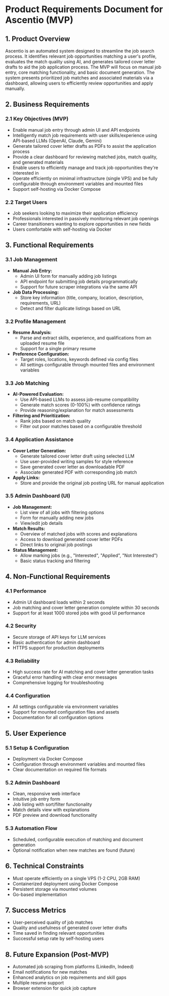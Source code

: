 # Product Requirements Document for Ascentio (MVP)

## 1. Product Overview

Ascentio is an automated system designed to streamline the job search process. It identifies relevant job opportunities matching a user's profile, evaluates the match quality using AI, and generates tailored cover letter drafts to aid the job application process. The MVP will focus on manual job entry, core matching functionality, and basic document generation. The system presents prioritized job matches and associated materials via a dashboard, allowing users to efficiently review opportunities and apply manually.

## 2. Business Requirements

### 2.1 Key Objectives (MVP)

* Enable manual job entry through admin UI and API endpoints
* Intelligently match job requirements with user skills/experience using API-based LLMs (OpenAI, Claude, Gemini)
* Generate tailored cover letter drafts as PDFs to assist the application process
* Provide a clear dashboard for reviewing matched jobs, match quality, and generated materials
* Enable users to efficiently manage and track job opportunities they're interested in
* Operate efficiently on minimal infrastructure (single VPS) and be fully configurable through environment variables and mounted files
* Support self-hosting via Docker Compose

### 2.2 Target Users

* Job seekers looking to maximize their application efficiency
* Professionals interested in passively monitoring relevant job openings
* Career transitioners wanting to explore opportunities in new fields
* Users comfortable with self-hosting via Docker

## 3. Functional Requirements

### 3.1 Job Management

* **Manual Job Entry:**
  * Admin UI form for manually adding job listings
  * API endpoint for submitting job details programmatically
  * Support for future scraper integrations via the same API
* **Job Data Processing:**
  * Store key information (title, company, location, description, requirements, URL)
  * Detect and filter duplicate listings based on URL

### 3.2 Profile Management

* **Resume Analysis:**
  * Parse and extract skills, experience, and qualifications from an uploaded resume file
  * Support for a single primary resume
* **Preference Configuration:**
  * Target roles, locations, keywords defined via config files
  * All settings configurable through mounted files and environment variables

### 3.3 Job Matching

* **AI-Powered Evaluation:**
  * Use API-based LLMs to assess job-resume compatibility
  * Generate match scores (0-100%) with confidence ratings
  * Provide reasoning/explanation for match assessments
* **Filtering and Prioritization:**
  * Rank jobs based on match quality
  * Filter out poor matches based on a configurable threshold

### 3.4 Application Assistance

* **Cover Letter Generation:**
  * Generate tailored cover letter draft using selected LLM
  * Use user-provided writing samples for style reference
  * Save generated cover letter as downloadable PDF
  * Associate generated PDF with corresponding job match
* **Apply Links:**
  * Store and provide the original job posting URL for manual application

### 3.5 Admin Dashboard (UI)

* **Job Management:**
  * List view of all jobs with filtering options
  * Form for manually adding new jobs
  * View/edit job details
* **Match Results:**
  * Overview of matched jobs with scores and explanations
  * Access to download generated cover letter PDFs
  * Direct links to original job postings
* **Status Management:**
  * Allow marking jobs (e.g., "Interested", "Applied", "Not Interested")
  * Basic status tracking and filtering

## 4. Non-Functional Requirements

### 4.1 Performance

* Admin UI dashboard loads within 2 seconds
* Job matching and cover letter generation complete within 30 seconds
* Support for at least 1000 stored jobs with good UI performance

### 4.2 Security

* Secure storage of API keys for LLM services
* Basic authentication for admin dashboard
* HTTPS support for production deployments

### 4.3 Reliability

* High success rate for AI matching and cover letter generation tasks
* Graceful error handling with clear error messages
* Comprehensive logging for troubleshooting

### 4.4 Configuration

* All settings configurable via environment variables
* Support for mounted configuration files and assets
* Documentation for all configuration options

## 5. User Experience

### 5.1 Setup & Configuration

* Deployment via Docker Compose
* Configuration through environment variables and mounted files
* Clear documentation on required file formats

### 5.2 Admin Dashboard

* Clean, responsive web interface
* Intuitive job entry form
* Job listing with sort/filter functionality
* Match details view with explanations
* PDF preview and download functionality

### 5.3 Automation Flow

* Scheduled, configurable execution of matching and document generation
* Optional notification when new matches are found (future)

## 6. Technical Constraints

* Must operate efficiently on a single VPS (1-2 CPU, 2GB RAM)
* Containerized deployment using Docker Compose
* Persistent storage via mounted volumes
* Go-based implementation

## 7. Success Metrics

* User-perceived quality of job matches
* Quality and usefulness of generated cover letter drafts
* Time saved in finding relevant opportunities
* Successful setup rate by self-hosting users

## 8. Future Expansion (Post-MVP)

* Automated job scraping from platforms (LinkedIn, Indeed)
* Email notifications for new matches
* Enhanced analytics on job requirements and skill gaps
* Multiple resume support
* Browser extension for quick job capture
